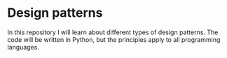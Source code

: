 # Design patterns
In this repository I will learn about different types of design patterns. The code will be written in Python, but the principles apply to all programming languages.
